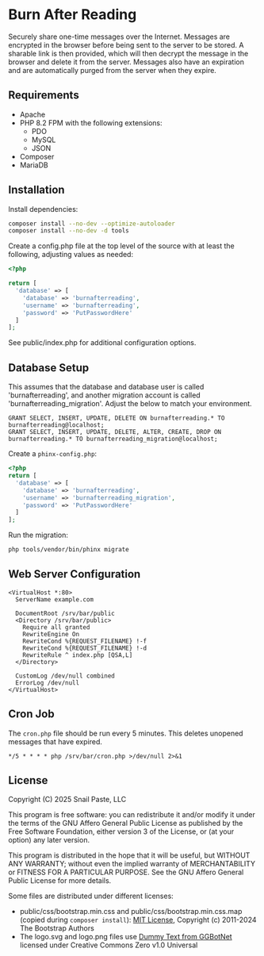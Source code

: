 Burn After Reading
==================

Securely share one-time messages over the Internet. Messages are encrypted in the browser before being sent to the
server to be stored. A sharable link is then provided, which will then decrypt the message in the browser and delete it
from the server. Messages also have an expiration and are automatically purged from the server when they expire.

Requirements
------------

* Apache
* PHP 8.2 FPM with the following extensions:
  * PDO
  * MySQL
  * JSON
* Composer
* MariaDB

Installation
------------

Install dependencies:
```bash
composer install --no-dev --optimize-autoloader
composer install --no-dev -d tools
```

Create a config.php file at the top level of the source with at least the following, adjusting values as needed:
```php
<?php

return [
  'database' => [
    'database' => 'burnafterreading',
    'username' => 'burnafterreading',
    'password' => 'PutPasswordHere'
  ]
];
```

See public/index.php for additional configuration options.

Database Setup
--------------

This assumes that the database and database user is called 'burnafterreading', and another migration account is called
'burnafterreading_migration'. Adjust the below to match your environment.

```mysql
GRANT SELECT, INSERT, UPDATE, DELETE ON burnafterreading.* TO burnafterreading@localhost;
GRANT SELECT, INSERT, UPDATE, DELETE, ALTER, CREATE, DROP ON burnafterreading.* TO burnafterreading_migration@localhost;
```

Create a `phinx-config.php`:
```php
<?php
return [
  'database' => [
    'database' => 'burnafterreading',
    'username' => 'burnafterreading_migration',
    'password' => 'PutPasswordHere'
  ]
];
```

Run the migration:
```bash
php tools/vendor/bin/phinx migrate
```

Web Server Configuration
------------------------

```apacheconf
<VirtualHost *:80>
  ServerName example.com

  DocumentRoot /srv/bar/public
  <Directory /srv/bar/public>
    Require all granted
    RewriteEngine On
    RewriteCond %{REQUEST_FILENAME} !-f
    RewriteCond %{REQUEST_FILENAME} !-d
    RewriteRule ^ index.php [QSA,L]
  </Directory>

  CustomLog /dev/null combined
  ErrorLog /dev/null
</VirtualHost>
```

Cron Job
--------

The ```cron.php``` file should be run every 5 minutes. This deletes unopened messages that have expired.

```
*/5 * * * * php /srv/bar/cron.php >/dev/null 2>&1
```

License
-------
Copyright (C) 2025  Snail Paste, LLC

This program is free software: you can redistribute it and/or modify it under the terms of the GNU Affero General Public
License as published by the Free Software Foundation, either version 3 of the License, or (at your option) any later
version.

This program is distributed in the hope that it will be useful, but WITHOUT ANY WARRANTY; without even the implied
warranty of MERCHANTABILITY or FITNESS FOR A PARTICULAR PURPOSE.  See the GNU Affero General Public License for more
details.

Some files are distributed under different licenses:
* public/css/bootstrap.min.css and public/css/bootstrap.min.css.map (copied during `composer install`): [MIT License](https://github.com/twbs/bootstrap/blob/main/LICENSE), Copyright (c) 2011-2024 The Bootstrap Authors
* The logo.svg and logo.png files use [Dummy Text from GGBotNet](https://www.dafont.com/dummy-text.font) licensed under Creative Commons Zero v1.0 Universal
